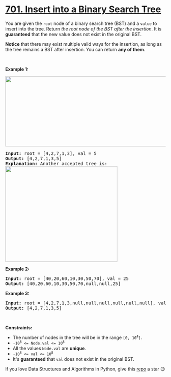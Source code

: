 # [701. Insert into a Binary Search Tree][title]

<p>You are given the <code>root</code> node of a binary search tree (BST) and a <code>value</code> to insert into the tree. Return <em>the root node of the BST after the insertion</em>. It is <strong>guaranteed</strong> that the new value does not exist in the original BST.</p>
<p><strong>Notice</strong> that there may exist multiple valid ways for the insertion, as long as the tree remains a BST after insertion. You can return <strong>any of them</strong>.</p>
<p> </p>
<p><strong>Example 1:</strong></p>
<img alt="" src="https://assets.leetcode.com/uploads/2020/10/05/insertbst.jpg" style="width: 752px; height: 221px;"/>
<pre><strong>Input:</strong> root = [4,2,7,1,3], val = 5
<strong>Output:</strong> [4,2,7,1,3,5]
<strong>Explanation:</strong> Another accepted tree is:
<img alt="" src="https://assets.leetcode.com/uploads/2020/10/05/bst.jpg" style="width: 352px; height: 301px;"/>
</pre>
<p><strong>Example 2:</strong></p>
<pre><strong>Input:</strong> root = [40,20,60,10,30,50,70], val = 25
<strong>Output:</strong> [40,20,60,10,30,50,70,null,null,25]
</pre>
<p><strong>Example 3:</strong></p>
<pre><strong>Input:</strong> root = [4,2,7,1,3,null,null,null,null,null,null], val = 5
<strong>Output:</strong> [4,2,7,1,3,5]
</pre>
<p> </p>
<p><strong>Constraints:</strong></p>
<ul>
<li>The number of nodes in the tree will be in the range <code>[0, 10<sup>4</sup>]</code>.</li>
<li><code>-10<sup>8</sup> &lt;= Node.val &lt;= 10<sup>8</sup></code></li>
<li>All the values <code>Node.val</code> are <strong>unique</strong>.</li>
<li><code>-10<sup>8</sup> &lt;= val &lt;= 10<sup>8</sup></code></li>
<li>It's <strong>guaranteed</strong> that <code>val</code> does not exist in the original BST.</li>
</ul>


If you love Data Structures and Algorithms in Python, give this [repo][me] a star :wink:

[title]: https://leetcode.com/problems/insert-into-a-binary-search-tree
[me]: https://github.com/bumblebee211196/awesome-python-leetcode